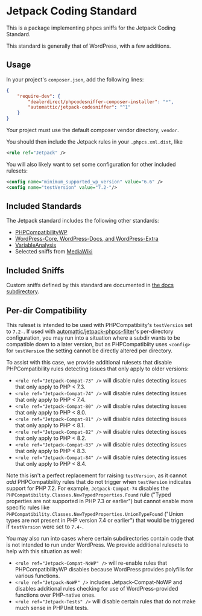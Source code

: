 Jetpack Coding Standard
=======================

This is a package implementing phpcs sniffs for the Jetpack Coding Standard.

This standard is generally that of WordPress, with a few additions.

Usage
-----

In your project's `composer.json`, add the following lines:

```json
{
    "require-dev": {
        "dealerdirect/phpcodesniffer-composer-installer": "*",
        "automattic/jetpack-codesniffer": "^1"
    }
}
```

Your project must use the default composer vendor directory, `vendor`.

You should then include the Jetpack rules in your `.phpcs.xml.dist`, like
```xml
<rule ref="Jetpack" />
```
You will also likely want to set some configuration for other included rulesets:
```xml
<config name="minimum_supported_wp_version" value="6.6" />
<config name="testVersion" value="7.2-"/>
```

Included Standards
------------------

The Jetpack standard includes the following other standards:

* [PHPCompatibilityWP](https://packagist.org/packages/phpcompatibility/phpcompatibility-wp)
* [WordPress-Core, WordPress-Docs, and WordPress-Extra](https://packagist.org/packages/wp-coding-standards/wpcs)
* [VariableAnalysis](https://packagist.org/packages/sirbrillig/phpcs-variable-analysis)
* Selected sniffs from [MediaWiki](https://packagist.org/packages/mediawiki/mediawiki-codesniffer)

Included Sniffs
---------------

Custom sniffs defined by this standard are documented in [the docs subdirectory](./docs).

Per-dir Compatibility
---------------------

This ruleset is intended to be used with PHPCompatibiity's `testVersion` set to `7.2-`.
If used with [automattic/jetpack-phpcs-filter](https://github.com/Automattic/jetpack/blob/trunk/projects/packages/phpcs-filter/)'s per-directory configuration,
you may run into a situation where a subdir wants to be compatible down to a later version, but as PHPCompatibiity uses `<config>` for `testVersion` the setting cannot be directly altered per directory.

To assist with this case, we provide additional rulesets that disable PHPCompatibility rules detecting issues that only apply to older versions:

* `<rule ref="Jetpack-Compat-73" />` will disable rules detecting issues that only apply to PHP < 7.3.
* `<rule ref="Jetpack-Compat-74" />` will disable rules detecting issues that only apply to PHP < 7.4.
* `<rule ref="Jetpack-Compat-80" />` will disable rules detecting issues that only apply to PHP < 8.0.
* `<rule ref="Jetpack-Compat-81" />` will disable rules detecting issues that only apply to PHP < 8.1.
* `<rule ref="Jetpack-Compat-82" />` will disable rules detecting issues that only apply to PHP < 8.2.
* `<rule ref="Jetpack-Compat-83" />` will disable rules detecting issues that only apply to PHP < 8.3.
* `<rule ref="Jetpack-Compat-84" />` will disable rules detecting issues that only apply to PHP < 8.4.

Note this isn't a perfect replacement for raising `testVersion`, as it cannot _add_ PHPCompatibility rules that do not trigger when `testVersion` indicates support for PHP 7.2.
For example, `Jetpack-Compat-74` disables the `PHPCompatibility.Classes.NewTypedProperties.Found` rule ("Typed properties are not supported in PHP 7.3 or earlier") but cannot enable more specific rules like `PHPCompatibility.Classes.NewTypedProperties.UnionTypeFound` ("Union types are not present in PHP version 7.4 or earlier") that would be triggered if `testVersion` were set to `7.4-`.

You may also run into cases where certain subdirectories contain code that is not intended to run under WordPress. We provide additional rulesets to help with this situation as well:

* `<rule ref="Jetpack-Compat-NoWP" />` will re-enable rules that PHPCompatibilityWP disables because WordPress provides polyfills for various functions.
* `<rule ref="Jetpack-NoWP" />` includes Jetpack-Compat-NoWP and disables additional rules checking for use of WordPress-provided functions over PHP-native ones.
* `<rule ref="Jetpack-Tests" />` will disable certain rules that do not make much sense in PHPUnit tests.
